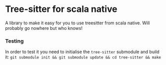 # Tree-sitter for scala native

A library to make it easy for you to use treesitter from scala native. Will probably go nowhere but who knows!

### Testing

In order to test it you need to initialise the `tree-sitter` submodule and build it: `git submodule init && git submodule update && cd tree-sitter && make`
